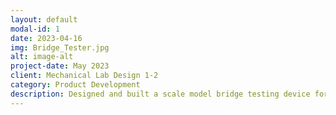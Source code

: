 ```yaml
---
layout: default
modal-id: 1
date: 2023-04-16
img: Bridge_Tester.jpg
alt: image-alt
project-date: May 2023
client: Mechanical Lab Design 1-2
category: Product Development
description: Designed and built a scale model bridge testing device for use in the Florida Polytechnic University Skills and Design class. The goal was to decrease the time it took to test a student bridge in the class, and provide more accurate data. Key features include automatic failure detection, accurate axial and vertical force readings, and user interface functions to allow students to decide if they would like to test their bridge until catastrophic failure. The project is controlled with an Arduino Uno, and programmed using Arduino IDE.
---
```

